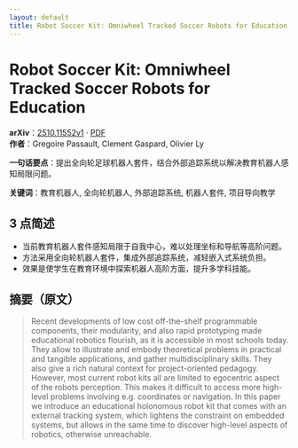 ```yaml
---
layout: default
title: Robot Soccer Kit: Omniwheel Tracked Soccer Robots for Education
---
```


# Robot Soccer Kit: Omniwheel Tracked Soccer Robots for Education
**arXiv**：[2510.11552v1](https://arxiv.org/abs/2510.11552) · [PDF](https://arxiv.org/pdf/2510.11552.pdf)  
**作者**：Gregoire Passault, Clement Gaspard, Olivier Ly  

**一句话要点**：提出全向轮足球机器人套件，结合外部追踪系统以解决教育机器人感知局限问题。

**关键词**：教育机器人, 全向轮机器人, 外部追踪系统, 机器人套件, 项目导向教学

## 3 点简述
- 当前教育机器人套件感知局限于自我中心，难以处理坐标和导航等高阶问题。
- 方法采用全向轮机器人套件，集成外部追踪系统，减轻嵌入式系统负担。
- 效果是使学生在教育环境中探索机器人高阶方面，提升多学科技能。

## 摘要（原文）

> Recent developments of low cost off-the-shelf programmable components, their
> modularity, and also rapid prototyping made educational robotics flourish, as
> it is accessible in most schools today. They allow to illustrate and embody
> theoretical problems in practical and tangible applications, and gather
> multidisciplinary skills. They also give a rich natural context for
> project-oriented pedagogy. However, most current robot kits all are limited to
> egocentric aspect of the robots perception. This makes it difficult to access
> more high-level problems involving e.g. coordinates or navigation. In this
> paper we introduce an educational holonomous robot kit that comes with an
> external tracking system, which lightens the constraint on embedded systems,
> but allows in the same time to discover high-level aspects of robotics,
> otherwise unreachable.

